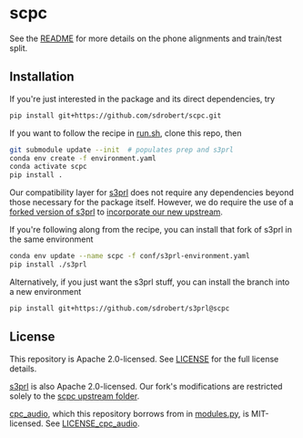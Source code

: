 # scpc

See the [README](resources/README) for more details on the phone alignments
and train/test split.

## Installation

If you're just interested in the package and its direct dependencies, try

``` sh
pip install git+https://github.com/sdrobert/scpc.git
```

If you want to follow the recipe in [run.sh](run.sh), clone this repo, then

``` sh
git submodule update --init  # populates prep and s3prl
conda env create -f environment.yaml
conda activate scpc
pip install .
```

Our compatibility layer for [s3prl](https://github.com/s3prl/s3prl) does not
require any dependencies beyond those necessary for the package itself.
However, we do require the use of a [forked version of
s3prl](https://github.com/sdrobert/s3prl/tree/scpc) to [incorporate our new
upstream](https://s3prl.github.io/s3prl/contribute/upstream.html).

If you're following along from the recipe, you can install that fork of s3prl
in the same environment

``` sh
conda env update --name scpc -f conf/s3prl-environment.yaml
pip install ./s3prl
```

Alternatively, if you just want the s3prl stuff, you can install the branch
into a new environment

``` sh
pip install git+https://github.com/sdrobert/s3prl@scpc
```

## License

This repository is Apache 2.0-licensed. See [LICENSE](LICENSE) for the full
license details.

[s3prl](https://github.com/s3prl/s3prl) is also Apache 2.0-licensed. Our fork's
modifications are restricted solely to the [scpc upstream
folder](s3prl/s3prl/upstream/scpc).

[cpc_audio](https://github.com/facebookresearch/CPC_audio), which this
repository borrows from in [modules.py](src/scpc/modules.py), is MIT-licensed.
See [LICENSE_cpc_audio](LICENSE_cpc_audio).

